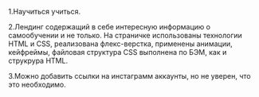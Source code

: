 1.Научиться учиться.

2.Лендинг содержащий в себе интересную информацию о самообучении и не только. 
На страничке использованы технологии HTML и CSS, реализована флекс-верстка, применены анимации, кейфреймы, 
файловая структура CSS выполнена по БЭМ, как и струкрура HTML.

3.Можно добавить ссылки на инстаграмм аккаунты, но не уверен, что это необходимо.

